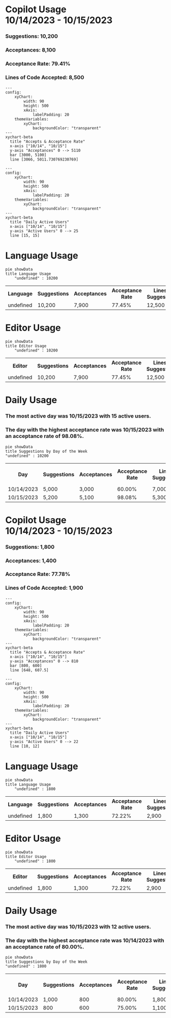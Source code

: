<h1>Copilot Usage<br>10/14/2023 - 10/15/2023</h1>
<h3>Suggestions: 10,200</h3>
<h3>Acceptances: 8,100</h3>
<h3>Acceptance Rate: 79.41%</h3>
<h3>Lines of Code Accepted: 8,500</h3>

```mermaid
---
config:
    xyChart:
        width: 90
        height: 500
        xAxis:
            labelPadding: 20
    themeVariables:
        xyChart:
            backgroundColor: "transparent"
---
xychart-beta
  title "Accepts & Acceptance Rate"
  x-axis ["10/14", "10/15"]
  y-axis "Acceptances" 0 --> 5110
  bar [3000, 5100]
  line [3066, 5011.730769230769]
```

```mermaid
---
config:
    xyChart:
        width: 90
        height: 500
        xAxis:
            labelPadding: 20
    themeVariables:
        xyChart:
            backgroundColor: "transparent"
---
xychart-beta
  title "Daily Active Users"
  x-axis ["10/14", "10/15"]
  y-axis "Active Users" 0 --> 25
  line [15, 15]
```
<h1>Language Usage</h1>

```mermaid
pie showData
title Language Usage
    "undefined" : 10200
```
<table><tr><th>Language</th><th>Suggestions</th><th>Acceptances</th><th>Acceptance Rate</th><th>Lines Suggested</th><th>Lines Accepted</th><th>Active Users</th></tr><tr><td>undefined</td><td>10,200</td><td>7,900</td><td>77.45%</td><td>12,500</td><td>8,700</td><td>30</td></tr></table>
<h1>Editor Usage</h1>

```mermaid
pie showData
title Editor Usage
    "undefined" : 10200
```
<table><tr><th>Editor</th><th>Suggestions</th><th>Acceptances</th><th>Acceptance Rate</th><th>Lines Suggested</th><th>Lines Accepted</th><th>Active Users</th></tr><tr><td>undefined</td><td>10,200</td><td>7,900</td><td>77.45%</td><td>12,500</td><td>8,700</td><td>30</td></tr></table>
<h1>Daily Usage</h1>
<h3>The most active day was 10/15/2023 with 15 active users.</h3>
<h3>The day with the highest acceptance rate was 10/15/2023 with an acceptance rate of 98.08%.</h3>

```mermaid
pie showData
title Suggestions by Day of the Week
"undefined" : 10200
```
<table><tr><th>Day</th><th>Suggestions</th><th>Acceptances</th><th>Acceptance Rate</th><th>Lines Suggested</th><th>Lines Accepted</th><th>Active Users</th><th>Chat Acceptances</th><th>Chat Turns</th><th>Active Chat Users</th></tr><tr><td>10/14/2023</td><td>5,000</td><td>3,000</td><td>60.00%</td><td>7,000</td><td>3,500</td><td>15</td><td>45</td><td>350</td><td>8</td></tr><tr><td>10/15/2023</td><td>5,200</td><td>5,100</td><td>98.08%</td><td>5,300</td><td>5,000</td><td>15</td><td>57</td><td>455</td><td>12</td></tr></table>
<h1>Copilot Usage<br>10/14/2023 - 10/15/2023</h1>
<h3>Suggestions: 1,800</h3>
<h3>Acceptances: 1,400</h3>
<h3>Acceptance Rate: 77.78%</h3>
<h3>Lines of Code Accepted: 1,900</h3>

```mermaid
---
config:
    xyChart:
        width: 90
        height: 500
        xAxis:
            labelPadding: 20
    themeVariables:
        xyChart:
            backgroundColor: "transparent"
---
xychart-beta
  title "Accepts & Acceptance Rate"
  x-axis ["10/14", "10/15"]
  y-axis "Acceptances" 0 --> 810
  bar [800, 600]
  line [648, 607.5]
```

```mermaid
---
config:
    xyChart:
        width: 90
        height: 500
        xAxis:
            labelPadding: 20
    themeVariables:
        xyChart:
            backgroundColor: "transparent"
---
xychart-beta
  title "Daily Active Users"
  x-axis ["10/14", "10/15"]
  y-axis "Active Users" 0 --> 22
  line [10, 12]
```
<h1>Language Usage</h1>

```mermaid
pie showData
title Language Usage
    "undefined" : 1800
```
<table><tr><th>Language</th><th>Suggestions</th><th>Acceptances</th><th>Acceptance Rate</th><th>Lines Suggested</th><th>Lines Accepted</th><th>Active Users</th></tr><tr><td>undefined</td><td>1,800</td><td>1,300</td><td>72.22%</td><td>2,900</td><td>1,900</td><td>21</td></tr></table>
<h1>Editor Usage</h1>

```mermaid
pie showData
title Editor Usage
    "undefined" : 1800
```
<table><tr><th>Editor</th><th>Suggestions</th><th>Acceptances</th><th>Acceptance Rate</th><th>Lines Suggested</th><th>Lines Accepted</th><th>Active Users</th></tr><tr><td>undefined</td><td>1,800</td><td>1,300</td><td>72.22%</td><td>2,900</td><td>1,900</td><td>21</td></tr></table>
<h1>Daily Usage</h1>
<h3>The most active day was 10/15/2023 with 12 active users.</h3>
<h3>The day with the highest acceptance rate was 10/14/2023 with an acceptance rate of 80.00%.</h3>

```mermaid
pie showData
title Suggestions by Day of the Week
"undefined" : 1800
```
<table><tr><th>Day</th><th>Suggestions</th><th>Acceptances</th><th>Acceptance Rate</th><th>Lines Suggested</th><th>Lines Accepted</th><th>Active Users</th><th>Chat Acceptances</th><th>Chat Turns</th><th>Active Chat Users</th></tr><tr><td>10/14/2023</td><td>1,000</td><td>800</td><td>80.00%</td><td>1,800</td><td>1,200</td><td>10</td><td>32</td><td>200</td><td>4</td></tr><tr><td>10/15/2023</td><td>800</td><td>600</td><td>75.00%</td><td>1,100</td><td>700</td><td>12</td><td>57</td><td>426</td><td>8</td></tr></table>
